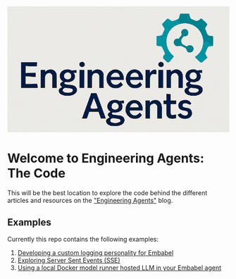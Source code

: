 ![Engineering Agents Logo](images/ea-logo.png "Engineering Agents")

# Welcome to Engineering Agents: The Code

This will be the best location to explore the code behind the different articles and resources on the ["Engineering Agents"](https://engineeringagents.substack.com/) blog.

## Examples

Currently this repo contains the following examples:

1) [Developing a custom logging personality for Embabel](./embabel-examples/customLoggingPersonality/)
2) [Exploring Server Sent Events (SSE)](./embabel-examples/serverSentEvents/)
3) [Using a local Docker model runner hosted LLM in your Embabel agent](./embabel-examples/localModel/)
